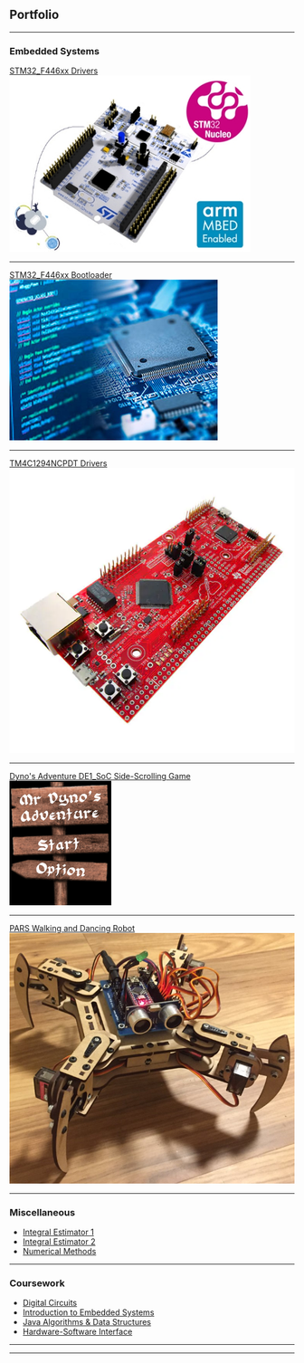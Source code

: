 ## Portfolio

---

### Embedded Systems

[STM32_F446xx
Drivers](/stm32_f446xx_drivers)
<img src="images/stm32_f446xx_drivers_thumbnail.jpg?raw=true"/>

---
[STM32_F446xx Bootloader](/stm32_f446xx_bootloader)
<img src="images/stm32_f446xx_bootloader_thumbnail.jpg?raw=true"/>

---
[TM4C1294NCPDT Drivers](/tm4c1294ncpdt_drivers)
<img src="images/tm4c1294ncpdt_drivers_thumbnail.jpg?raw=true"/>

---
[Dyno's Adventure DE1_SoC Side-Scrolling Game](/dynos_adventure)
<img src="images/dynos_adventure_thumbnail.jpg?raw=true"/>

---
[PARS Walking and Dancing Robot](/pars)
<img src="images/pars_thumbnail.jpg?raw=true"/>

---

### Miscellaneous

- [Integral Estimator 1](https://github.com/RafaelLaya/Python_Integral_Estimator)
- [Integral Estimator 2](https://github.com/RafaelLaya/JavaIntegralEstimator)
- [Numerical Methods](https://github.com/RafaelLaya/Numerical_Methods)

---

### Coursework

- [Digital Circuits](https://github.com/RafaelLaya/Digital_Circuits)
- [Introduction to Embedded Systems](https://github.com/RafaelLaya/Introduction_To_Embedded_Systems)
- [Java Algorithms & Data Structures](https://github.com/RafaelLaya/Java_Algos_DS)
- [Hardware-Software Interface](https://github.com/RafaelLaya/Hardware_Software_Interface)

---




---
